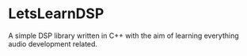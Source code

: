 # LetsLearnDSP
A simple DSP library written in C++ with the aim of learning everything audio development related.
